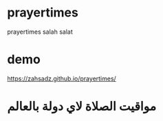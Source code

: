# prayertimes
prayertimes salah salat
# demo
https://zahsadz.github.io/prayertimes/
# مواقيت الصلاة لاي دولة بالعالم 

